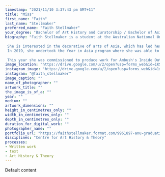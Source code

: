 ```yaml
---
timestamp: "2021/11/10 3:37:43 pm GMT+11"
title: "Miss"
first_name: "Faith"
last_name: "Stellmaker"
preferred_name: "Faith Stellmaker"
your_degree: "Bachelor of Art History and Curatorship / Bachelor of Asia Pacific Studies (Year in Asia)"
biography: "Faith Stellmaker is a student at the Australian National University studying a Bachelor of Art History & Curatorship / Bachelor of Asia-Pacific Studies (Year in Asia).
 
 She is interested in the decorative of arts of Asia, which has led her to study a minor in Japanese and Indonesian language.
 In 2019, she undertook the Year in Asia program where she was able to spend the year studying at Gadjah Mada University in Yogyakarta, Java. During this time she received the ANU Ethel Tory Language Scholarship and the College of Asia & the Pacific Digital Grant. 
 
 This year she was commissioned to produce work for Ambush's Inside Out exhibition displayed on University Avenue."
image_location: "https://drive.google.com/u/2/open?usp=forms_web&id=1KSB9bytRAFdBhJ1EyJK2V_44TvgMr5gS"
instagram_image: "https://drive.google.com/u/2/open?usp=forms_web&id=1x6baoyruykWlVlcg8pzR9Brc30IJ1HBY"
instagram: "@faith_stellmaker"
image_caption: ""
name_of_photographer: ""
artwork_title: ""
the_image_is_of_a: ""
year: ""
medium: ""
artwork_dimensions: ""
height_in_centimetres_only: ""
width_in_centimetres_only: ""
depth_in_centimetres_only: ""
duration_for_digital_work: ""
photographer_name: ""
portfolio_url: "https://faithstellmaker.format.com/9961897-anu-graduating-show-2021"
disciplines: "Centre for Art History & Theory"
processes:
- Written work
- text
- Art History & Theory
---
```


Default content